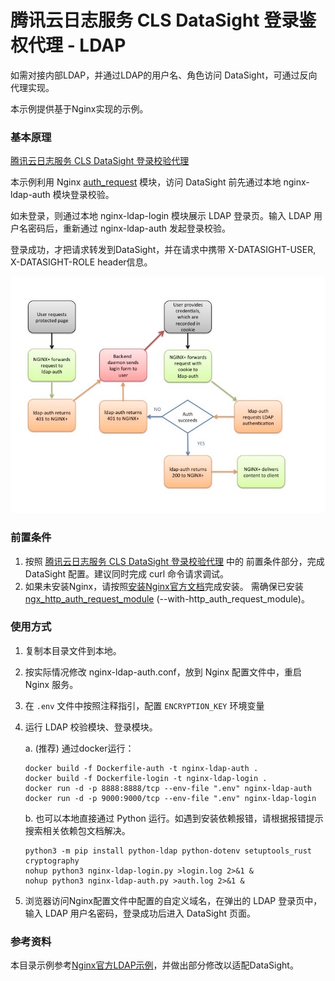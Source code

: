 # 腾讯云日志服务 CLS DataSight 登录鉴权代理 - LDAP

如需对接内部LDAP，并通过LDAP的用户名、角色访问 DataSight，可通过反向代理实现。

本示例提供基于Nginx实现的示例。

### 基本原理

[腾讯云日志服务 CLS DataSight 登录校验代理](../README.md)

本示例利用 Nginx [auth_request](https://nginx.org/en/docs/http/ngx_http_auth_request_module.html) 模块，访问 DataSight 前先通过本地 nginx-ldap-auth 模块登录校验。

如未登录，则通过本地 nginx-ldap-login 模块展示 LDAP 登录页。输入 LDAP 用户名密码后，重新通过 nginx-ldap-auth 发起登录校验。

登录成功，才把请求转发到DataSight，并在请求中携带 X-DATASIGHT-USER, X-DATASIGHT-ROLE header信息。

![LDAP登录校验代理流程图](ldap-auth-flowchart-401.jpg)

### 前置条件

1. 按照 [腾讯云日志服务 CLS DataSight 登录校验代理](../README.md) 中的 前置条件部分，完成 DataSight 配置。建议同时完成 curl 命令请求调试。
2. 如果未安装Nginx，请按照[安装Nginx官方文档](https://www.nginx.com/resources/wiki/start/topics/tutorials/install/)完成安装。 
需确保已安装[ngx_http_auth_request_module](https://nginx.org/en/docs/http/ngx_http_auth_request_module.html) (--with-http_auth_request_module)。

### 使用方式

1. 复制本目录文件到本地。
2. 按实际情况修改 nginx-ldap-auth.conf，放到 Nginx 配置文件中，重启 Nginx 服务。
3. 在 `.env` 文件中按照注释指引，配置 `ENCRYPTION_KEY` 环境变量
4. 运行 LDAP 校验模块、登录模块。

   a. (推荐) 通过docker运行：
    ```
    docker build -f Dockerfile-auth -t nginx-ldap-auth .
    docker build -f Dockerfile-login -t nginx-ldap-login .
    docker run -d -p 8888:8888/tcp --env-file ".env" nginx-ldap-auth
    docker run -d -p 9000:9000/tcp --env-file ".env" nginx-ldap-login
    ```

   b. 也可以本地直接通过 Python 运行。如遇到安装依赖报错，请根据报错提示搜索相关依赖包文档解决。
    ```
    python3 -m pip install python-ldap python-dotenv setuptools_rust cryptography
    nohup python3 nginx-ldap-login.py >login.log 2>&1 &
    nohup python3 nginx-ldap-auth.py >auth.log 2>&1 &
    ```
5. 浏览器访问Nginx配置文件中配置的自定义域名，在弹出的 LDAP 登录页中，输入 LDAP 用户名密码，登录成功后进入 DataSight 页面。

### 参考资料

本目录示例参考[Nginx官方LDAP示例](https://github.com/nginxinc/nginx-ldap-auth)，并做出部分修改以适配DataSight。
